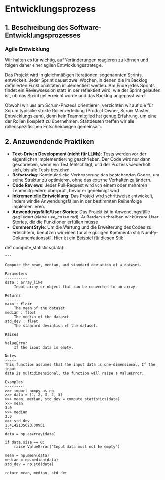 # Entwicklungsprozess

## 1. Beschreibung des Software-Entwicklungsprozesses

### Agile Entwicklung
Wir halten es für wichtig, auf Veränderungen reagieren zu können und folgen daher einer agilen Entwicklungsstrategie. 

Das Projekt wird in gleichmäßigen Iterationen, sogenannten Sprints, entwickelt. Jeder Sprint dauert zwei Wochen, in denen die im Backlog definierten Funktionalitäten implementiert werden. Am Ende jedes Sprints findet ein Reviewsession statt, in der reflektiert wird, wie der Sprint gelaufen ist, ob das Sprintziel erreicht wurde und das Backlog angepasst wird

Obwohl wir uns am Scrum-Prozess orientieren, verzichten wir auf die für Scrum typische strikte Rollenverteilung (Product Owner, Scrum Master, Entwicklungsteam), denn kein Teammitglied hat genug Erfahrung, um eine der Rollen komplett zu übernehmen. Stattdessen treffen wir alle rollenspezifischen Entscheidungen gemeinsam.

## 2. Anzuwendende Praktiken

- **Text-Driven Development (nicht für LLMs)**: Tests werden vor der eigentlichen Implementierung geschrieben. Der Code wird nur dann geschrieben, wenn ein Test fehlschlägt, und der Prozess wiederholt sich, bis alle Tests bestehen.
- **Refactoring**: Kontinuierliche Verbesserung des bestehenden Codes, um seine Struktur zu optimieren, ohne das externe Verhalten zu ändern. 
- **Code Reviews**: Jeder Pull-Request wird von einem oder mehreren Teammitgliedern überprüft, bevor er genehmigt wird
- **Inkrementelle Entwicklung**: Das Projekt wird schrittweise entwickelt, indem wir die Anwendungsfällen in der bestimmten Reihenfolge implementieren. 
- **Anwendungsfälle/User Stories**: Das Projekt ist in Anwendungsfälle gegliedert (siehe use_cases.md). Außerdem schreiben wir kürzere User Stories, die die Funktionen erfüllen müsse
- **Comment Style**: Um die Wartung und die Erweiterung des Codes zu erleichtern, benutzen wir einen für alle gültigen Kommentarstil: NumPy-Dokumentationsstil. Hier ist ein Beispiel für diesen Stil: 

def compute_statistics(data):
    
    """
    
    Compute the mean, median, and standard deviation of a dataset.

    Parameters
    ----------
    data : array_like
        Input array or object that can be converted to an array.

    Returns
    -------
    mean : float
        The mean of the dataset.
    median : float
        The median of the dataset.
    std_dev : float
        The standard deviation of the dataset.

    Raises
    ------
    ValueError
        If the input data is empty.

    Notes
    -----
    This function assumes that the input data is one-dimensional. If the input
    data is multidimensional, the function will raise a ValueError.

    Examples
    --------
    >>> import numpy as np
    >>> data = [1, 2, 3, 4, 5]
    >>> mean, median, std_dev = compute_statistics(data)
    >>> mean
    3.0
    >>> median
    3.0
    >>> std_dev
    1.4142135623730951
    """
    data = np.asarray(data)

    if data.size == 0:
        raise ValueError("Input data must not be empty")

    mean = np.mean(data)
    median = np.median(data)
    std_dev = np.std(data)

    return mean, median, std_dev

